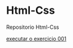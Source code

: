 # Html-Css
 Repositorio Html-Css

<a href="https://lenizio27.github.io/Html-Css/CSS%20-%20HTML/ex001/index.html"> executar o exercicio 001 </a>